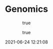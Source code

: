 ---
pageComponent:
  name: Catalogue
  data:
    path: Proteomics专栏
    imgUrl: https://cdn.jsdelivr.net/gh/nkbaim/pics//blog/20210719150548.png
    description: 本专栏内容包括蛋白组学背景原理与数据分析流程。部分资料整理于网络，版权归原作者所有。
title: Genomics
date: 2021-06-24 12:21:08
permalink: /omics/genomics/
article: false
comment: false
editLink: false
author:
  - name: Yang Du
  - link: https://github.com/nkbaim/
---